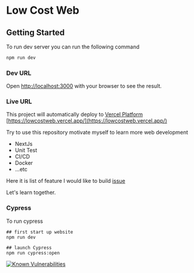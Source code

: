 # Low Cost Web

## Getting Started

To run dev server you can run the following command

```bash
npm run dev
```

### Dev URL

Open [http://localhost:3000](http://localhost:3000) with your browser to see the result.

### Live URL

This project will automatically deploy to [Vercel Platform](https://vercel.com/)
[https://lowcostweb.vercel.app/](https://lowcostweb.vercel.app/)

Try to use this repository motivate myself to learn more web development

- NextJs
- Unit Test
- CI/CD
- Docker
- ...etc

Here it is list of feature I would like to build [issue](https://github.com/sharechiwai/lowcostweb/issues)

Let's learn together.

### Cypress

To run cypress

```
## first start up website
npm run dev

## launch Cypress
npm run cypress:open
```

[![Known Vulnerabilities](https://snyk.io/test/github/sharechiwai/lowcostweb/badge.svg)](https://snyk.io/test/github/sharechiwai/lowcostweb)

